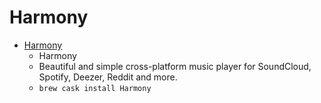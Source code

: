 # Harmony
- [Harmony](https://getharmony.xyz/)
  -  Harmony
  - Beautiful and simple cross-platform music player for SoundCloud, Spotify, Deezer, Reddit and more.
  - `brew cask install Harmony`
